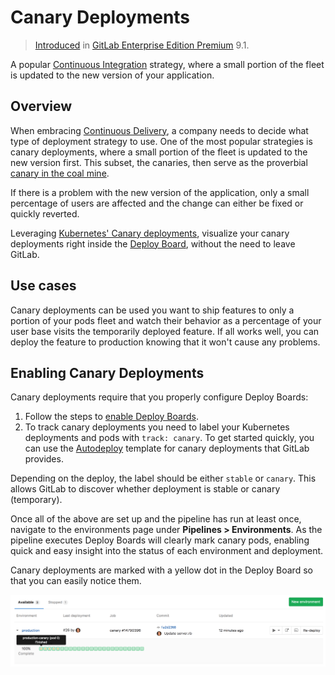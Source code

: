 # Canary Deployments

> [Introduced][ee-1659] in [GitLab Enterprise Edition Premium][eep] 9.1.

A popular [Continuous Integration](https://en.wikipedia.org/wiki/Continuous_integration)
strategy, where a small portion of the fleet is updated to the new version of
your application.

## Overview

When embracing [Continuous Delivery][cd-blog], a company needs to decide what
type of deployment strategy to use. One of the most popular strategies is canary
deployments, where a small portion of the fleet is updated to the new version
first. This subset, the canaries, then serve as the proverbial
[canary in the coal mine](https://en.wiktionary.org/wiki/canary_in_a_coal_mine).

If there is a problem with the new version of the application, only a small
percentage of users are affected and the change can either be fixed or quickly
reverted.

Leveraging [Kubernetes' Canary deployments][kube-canary], visualize your canary
deployments right inside the [Deploy Board], without the need to leave GitLab.

## Use cases

Canary deployments can be used you want to ship features to only a portion of
your pods fleet and watch their behavior as a percentage of your user base
visits the temporarily deployed feature. If all works well, you can deploy the
feature to production knowing that it won't cause any problems.

## Enabling Canary Deployments

Canary deployments require that you properly configure Deploy Boards:

1. Follow the steps to [enable Deploy Boards](deploy_boards.md#enabling-deploy-boards).
1. To track canary deployments you need to label your Kubernetes deployments and
   pods with `track: canary`. To get started quickly, you can use the [Autodeploy]
   template for canary deployments that GitLab provides.

Depending on the deploy, the label should be either `stable` or `canary`.
This allows GitLab to discover whether deployment is stable or canary (temporary).

Once all of the above are set up and the pipeline has run at least once,
navigate to the environments page under **Pipelines > Environments**.
As the pipeline executes Deploy Boards will clearly mark canary pods, enabling
quick and easy insight into the status of each environment and deployment.

Canary deployments are marked with a yellow dot in the Deploy Board so that you
can easily notice them.

![Canary deployments on Deploy Board](img/deploy_boards_canary_deployments.png)

[autodeploy]: ../../ci/autodeploy/index.md "GitLab Autodeploy"
[eep]: https://about.gitlab.com/gitlab-ee/
[ee-1659]: https://gitlab.com/gitlab-org/gitlab-ee/issues/1659
[kube-canary]: https://kubernetes.io/docs/concepts/cluster-administration/manage-deployment/#canary-deployments
[deploy board]: deploy_boards.md
[cd-blog]: https://about.gitlab.com/2016/08/05/continuous-integration-delivery-and-deployment-with-gitlab/

